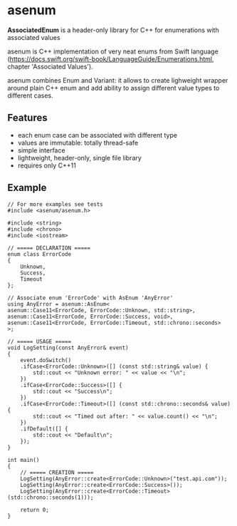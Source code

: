 # asenum
**AssociatedEnum** is a header-only library for C++ for enumerations with associated values

asenum is C++ implementation of very neat enums from Swift language (https://docs.swift.org/swift-book/LanguageGuide/Enumerations.html, chapter 'Associated Values').

asenum combines Enum and Variant: it allows to create lighweight wrapper around plain C++ enum and add ability to assign different value types to different cases.

## Features
- each enum case can be associated with different type
- values are immutable: totally thread-safe
- simple interface
- lightweight, header-only, single file library
- requires only C++11

## Example
```
// For more examples see tests
#include <asenum/asenum.h>

#include <string>
#include <chrono>
#include <iostream>

// ===== DECLARATION =====
enum class ErrorCode
{
    Unknown,
    Success,
    Timeout
};

// Associate enum 'ErrorCode' with AsEnum 'AnyError'
using AnyError = asenum::AsEnum<
asenum::Case11<ErrorCode, ErrorCode::Unknown, std::string>,
asenum::Case11<ErrorCode, ErrorCode::Success, void>,
asenum::Case11<ErrorCode, ErrorCode::Timeout, std::chrono::seconds>
>;

// ===== USAGE =====
void LogSetting(const AnyError& event)
{
    event.doSwitch()
    .ifCase<ErrorCode::Unknown>([] (const std::string& value) {
        std::cout << "Unknown error: " << value << "\n";
    })
    .ifCase<ErrorCode::Success>([] {
        std::cout << "Success\n";
    })
    .ifCase<ErrorCode::Timeout>([] (const std::chrono::seconds& value) {
        std::cout << "Timed out after: " << value.count() << "\n";
    })
    .ifDefault([] {
        std::cout << "Default\n";
    });
}

int main()
{
    // ===== CREATION =====
    LogSetting(AnyError::create<ErrorCode::Unknown>("test.api.com"));
    LogSetting(AnyError::create<ErrorCode::Success>());
    LogSetting(AnyError::create<ErrorCode::Timeout>(std::chrono::seconds(1)));
    
    return 0;
}
```

